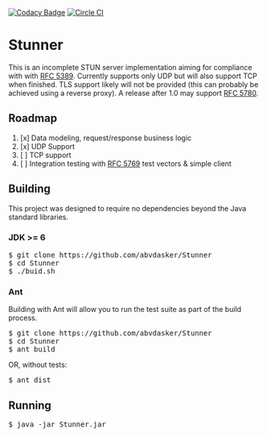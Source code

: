 [![Codacy Badge](https://api.codacy.com/project/badge/grade/4e851a87f23945f8b1b697367f06b619)](https://www.codacy.com/app/hal-c-rogers/Stunner)
[![Circle CI](https://circleci.com/gh/abvdasker/Stunner.svg?style=shield)](https://circleci.com/gh/abvdasker/Stunner)

Stunner
===
This is an incomplete STUN server implementation aiming for compliance with with [RFC 5389](https://tools.ietf.org/html/rfc5389). Currently supports only UDP but will also support TCP when finished. TLS support likely will not be provided (this can probably be achieved using a reverse proxy). A release after 1.0 may support [RFC 5780](https://tools.ietf.org/html/rfc5780).

Roadmap
---
1. [x] Data modeling, request/response business logic
2. [x] UDP Support
3. [ ] TCP support
4. [ ] Integration testing with [RFC 5769](https://tools.ietf.org/html/rfc5769) test vectors & simple client

Building
---
This project was designed to require no dependencies beyond the Java standard libraries.

<h3>JDK >= 6</h3>
<pre>
$ git clone https://github.com/abvdasker/Stunner
$ cd Stunner
$ ./buid.sh
</pre>
<h3>Ant</h3>
Building with Ant will allow you to run the test suite as part of the build process.
<pre>
$ git clone https://github.com/abvdasker/Stunner
$ cd Stunner
$ ant build
</pre>
OR, without tests:
<pre>
$ ant dist
</pre>

Running
---
<pre>$ java -jar Stunner.jar</pre>
